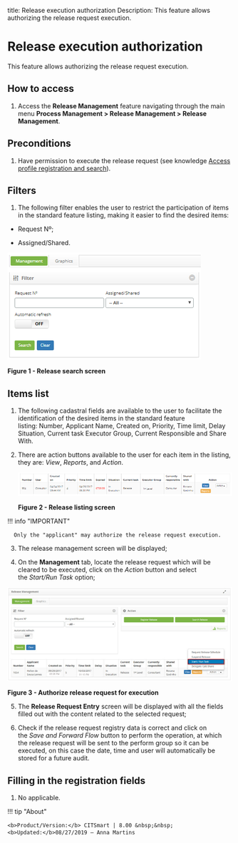 title: Release execution authorization
Description: This feature allows authorizing the release request execution.

# Release execution authorization

This feature allows authorizing the release request execution.

How to access
-------------

1.  Access the **Release Management** feature navigating through the main
    menu **Process Management > Release Management > Release
    Management**.

Preconditions
-------------

1.  Have permission to execute the release request (see knowledge [Access
    profile registration and search][1]).

Filters
-------

1.  The following filter enables the user to restrict the participation of items
    in the standard feature listing, making it easier to find the desired items:

-   Request Nº;

-   Assigned/Shared.

![figure](images/execute-1.png)

**Figure 1 - Release search screen**

Items list
----------

1.  The following cadastral fields are available to the user to facilitate the
    identification of the desired items in the standard feature
    listing: Number, Applicant Name, Created on, Priority, Time limit, Delay
    Situation, Current task Executor Group, Current Responsible and Share
    With.

2.  There are action buttons available to the user for each item in the listing,
    they are: *View*, *Reports*, and *Action*.

    ![figure](images/execute-2.png)
 
    **Figure 2 - Release listing screen**

   !!! info "IMPORTANT"

      Only the "applicant" may authorize the release request execution.

3.  The release management screen will be displayed;

4.  On the **Management** tab, locate the release request which will be cleared
    to be executed, click on the *Action* button and select the *Start/Run
    Task* option;

   ![figure](images/execute-3.png)
   
   **Figure 3 - Authorize release request for execution**

5.  The **Release Request Entry** screen will be displayed with all the fields
    filled out with the content related to the selected request;

6.  Check if the release request registry data is correct and click on the *Save
    and Forward Flow* button to perform the operation, at which the release
    request will be sent to the perform group so it can be executed, on this
    case the date, time and user will automatically be stored for a future
    audit.

Filling in the registration fields
----------------------------------

1.  No applicable.


[1]:/en-us/citsmart-platform-7/initial-settings/access-settings/profile/user-profile.html

!!! tip "About"

    <b>Product/Version:</b> CITSmart | 8.00 &nbsp;&nbsp;
    <b>Updated:</b>08/27/2019 – Anna Martins
